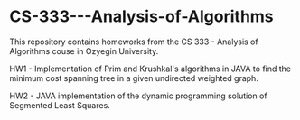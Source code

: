 # CS-333---Analysis-of-Algorithms
This repository contains homeworks from the CS 333 - Analysis of Algorithms couse in Ozyegin University.

HW1 - Implementation of Prim and Krushkal's algorithms in JAVA to find the minimum cost spanning tree in a given undirected weighted
graph.

HW2 - JAVA implementation of the dynamic programming solution of Segmented Least Squares.
